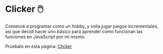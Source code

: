 # Clicker :computer_mouse:	

Comencé a programar como un hobby, y solía jugar juegos incrementales, así que decidí hacer uno básico para aprender cómo funcionan las funciones en JavaScript por mí mismo.

Pruebalo en esta página: 
[Clicker](https://alejandrogonzaleznavarro.github.io/Clicker_Aldea/)
